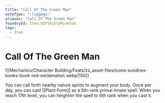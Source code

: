 ```yaml
---
title: "Call Of The Green Man"
noteType: ":luggage:"
aliases: "Call Of The Green Man"
foundryId: Item.OIP1RiOlbMjxKVsb
tags:
  - Item
---
```


# Call Of The Green Man
![[Mechanics/Character Building/Feats/zz_asset-files/icons-sundries-books-book-red-exclamation.webp|150]]

You can call forth nearby nature spirits to augment your body. Once per day, you can cast [[Plant Form]] as a 5th-rank primal innate spell. When you reach 17th level, you can heighten the spell to 6th rank when you cast it.
